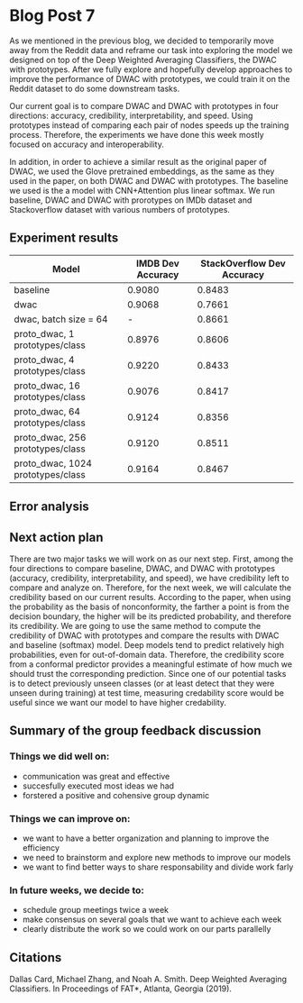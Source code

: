 # Blog Post 7
As we mentioned in the previous blog, we decided to temporarily move away from the Reddit data and reframe our task into exploring the model we designed on top of the Deep Weighted Averaging Classifiers, the DWAC with prototypes. After we fully explore and hopefully develop approaches to improve the performance of DWAC with prototypes, we could train it on the Reddit dataset to do some downstream tasks.

Our current goal is to compare DWAC and DWAC with prototypes in four directions: accuracy, credibility, interpretability, and speed. Using prototypes instead of comparing each pair of nodes speeds up the training process. Therefore, the experiments we have done this week mostly focused on accuracy and interoperability.

In addition, in order to achieve a similar result as the original paper of DWAC, we used the Glove pretrained embeddings, as the same as they used in the paper, on both DWAC and DWAC with prototypes. The baseline we used is the a model with CNN+Attention plus linear softmax. We run baseline, DWAC and DWAC with prorotypes on IMDb dataset and Stackoverflow dataset with various numbers of prototypes.

## Experiment results
| Model                              |  IMDB Dev Accuracy | StackOverflow Dev Accuracy |
|------------------------------------|--------------------|----------------------------|
| baseline                           |             0.9080 |                     0.8483 |
| dwac                               |             0.9068 |                     0.7661 |
| dwac, batch size = 64              |                  - |                     0.8661 |
| proto_dwac, 1 prototypes/class     |             0.8976 |                     0.8606 |
| proto_dwac, 4 prototypes/class     |             0.9220 |                     0.8433 |
| proto_dwac, 16 prototypes/class    |             0.9076 |                     0.8417 |
| proto_dwac, 64 prototypes/class    |             0.9124 |                     0.8356 |
| proto_dwac, 256 prototypes/class   |             0.9120 |                     0.8511 |
| proto_dwac, 1024 prototypes/class  |             0.9164 |                     0.8467 |

## Error analysis

## Next action plan
There are two major tasks we will work on as our next step.
First, among the four directions to compare baseline, DWAC, and DWAC with prototypes (accuracy, credibility, interpretability, and speed), we have credibility left to compare and analyze on. Therefore, for the next week, we will calculate the credibility based on our current results.
According to the paper, when using the probability as the basis of nonconformity, the farther a point is from the decision boundary, the higher will be its predicted probability, and therefore its credibility. We are going to use the same method to compute the credibility of DWAC with prototypes and compare the results with DWAC and baseline (softmax) model.
Deep models tend to predict relatively high probabilities, even for out-of-domain data. Therefore, the credibility score from a conformal predictor provides a meaningful estimate of how much we should trust the corresponding prediction. Since one of our potential tasks is to detect previously unseen classes (or at least detect that they were unseen during training) at test time, measuring credability score would be useful since we want our model to have higher credability.

## Summary of the group feedback discussion

### Things we did well on:
* communication was great and effective
* succesfully executed most ideas we had
* forstered a positive and cohensive group dynamic

### Things we can improve on:
* we want to have a better organization and planning to improve the efficiency
* we need to brainstorm and explore new methods to improve our models
* we want to find better ways to share responsability and divide work farly

### In future weeks, we decide to:
* schedule group meetings twice a week
* make consensus on several goals that we want to achieve each week
* clearly distribute the work so we could work on our parts parallelly

## Citations
Dallas Card, Michael Zhang, and Noah A. Smith. Deep Weighted Averaging Classifiers. In Proceedings of FAT*, Atlanta, Georgia (2019).
